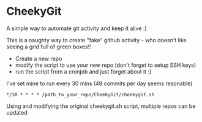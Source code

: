 # CheekyGit
A simple way to automate git activity and keep it alive :)

This is a naughty way to create "fake" github activity - who doesn't like seeing a grid full of green boxes!! 

- Create a new repo
- modify the script to use your new repo (don't forget to setup SSH keys)
- run the script from a cronjob and just forget about it :) 

I've set mine to run every 30 mins (48 commits per day seems resonable)

```
*/30 * * * * /path_to_your_repo/CheekyGit/cheekygit.sh
```

Using and modifying the original cheekygit.sh script, multiple repos can be updated 
